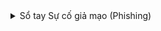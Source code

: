 <details close>
<summary class="h6">Sổ tay Sự cố giả mạo (Phishing)</summary>
        <iframe src="Playbook/Phising.pdf" 
                width="100%" 
                height="1000">
        </iframe>
</details>